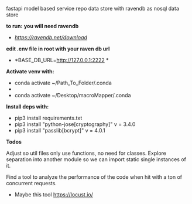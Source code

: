 fastapi model based service repo data store with ravendb as nosql data store

**to run:**
**you will need ravendb**
- *https://ravendb.net/download*

**edit .env file in root with your  raven db url**
- *BASE_DB_URL=http://127.0.0.1:2222 *

**Activate venv with:**

  - conda activate ~/Path_To_Folder/.conda
  - 
  - conda activate ~/Desktop/macroMapper/.conda

**Install deps with:**

- pip3 install requirements.txt
- pip3 install "python-jose[cryptography]" v = 3.4.0
- pip3 install "passlib[bcrypt]" v = 4.0.1

 
 

**Todos**

Adjust so util files only use functions, no need for classes. Explore separation into another module so we can import static single instances of it.

Find a tool to analyze the performance of the code when hit with a ton of concurrent requests.

- Maybe this tool https://locust.io/
